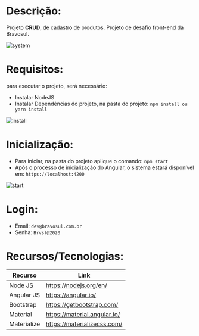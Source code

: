# Descrição: 
Projeto **CRUD**, de cadastro de produtos. Projeto de desafio front-end da Bravosul.

![system](https://user-images.githubusercontent.com/64885646/100448276-cdbbe880-3090-11eb-8a07-cb8317ebc3d1.png)

# Requisitos: 
para executar o projeto, será necessário: 
- Instalar NodeJS
- Instalar Dependências do projeto, na pasta do projeto: `npm install ou yarn install`

![install](https://user-images.githubusercontent.com/64885646/100449062-0ad4aa80-3092-11eb-8447-583bdacc622c.png)

# Inicialização:
- Para iniciar, na pasta do projeto aplique o comando: `npm start`
- Após o processo de inicialização do Angular, o sistema estará disponível em: `https://localhost:4200`

![start](https://user-images.githubusercontent.com/64885646/100449381-91898780-3092-11eb-9353-ba87543b3b07.png)

# Login:
- Email: `dev@bravosul.com.br`
- Senha:  `Brvsl@2020`

# Recursos/Tecnologias:

| Recurso | Link |
| ------ | ------ |
| Node JS | https://nodejs.org/en/ |
| Angular JS | https://angular.io/ |
| Bootstrap | https://getbootstrap.com/ |
| Material | https://material.angular.io/ |
| Materialize | https://materializecss.com/ |
